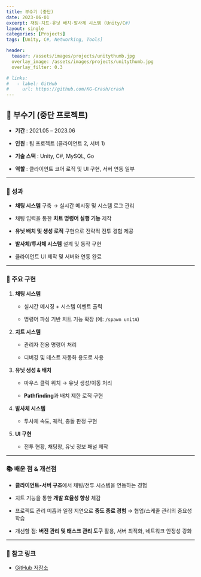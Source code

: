 ```yaml
---
title: 부수기 (중단)
date: 2023-06-01
excerpt: 채팅·치트·유닛 배치·발사체 시스템 (Unity/C#)
layout: single
categories: [Projects]
tags: [Unity, C#, Networking, Tools]

header:
  teaser: /assets/images/projects/unitythumb.jpg
  overlay_image: /assets/images/projects/unitythumb.jpg
  overlay_filter: 0.3

# links:
#   - label: GitHub
#     url: https://github.com/KG-Crash/crash
---
```



## 🔨 부수기 (중단 프로젝트)

- **기간** : 2021.05 – 2023.06
    
- **인원** : 팀 프로젝트 (클라이언트 2, 서버 1)
    
- **기술 스택** : Unity, C#, MySQL, Go
    
- **역할** : 클라이언트 코어 로직 및 UI 구현, 서버 연동 일부
    

---

### 🎯 성과

- **채팅 시스템** 구축 → 실시간 메시징 및 시스템 로그 관리
    
- 채팅 입력을 통한 **치트 명령어 실행 기능** 제작
    
- **유닛 배치 및 생성 로직** 구현으로 전략적 전투 경험 제공
    
- **발사체/투사체 시스템** 설계 및 동작 구현
    
- 클라이언트 UI 제작 및 서버와 연동 완료
    

---

### 🔑 주요 구현

1. **채팅 시스템**
    
    - 실시간 메시징 + 시스템 이벤트 출력
        
    - 명령어 파싱 기반 치트 기능 확장 (예: `/spawn unitA`)
        
2. **치트 시스템**
    
    - 관리자 전용 명령어 처리
        
    - 디버깅 및 테스트 자동화 용도로 사용
        
3. **유닛 생성 & 배치**
    
    - 마우스 클릭 위치 → 유닛 생성/이동 처리
        
    - **Pathfinding**과 배치 제한 로직 구현
        
4. **발사체 시스템**
    
    - 투사체 속도, 궤적, 충돌 판정 구현
        
5. **UI 구현**
    
    - 전투 현황, 채팅창, 유닛 정보 패널 제작
        
        

---

### 📚 배운 점 & 개선점

- **클라이언트-서버 구조**에서 채팅/전투 시스템을 연동하는 경험
    
- 치트 기능을 통한 **개발 효율성 향상** 체감
    
- 프로젝트 관리 미흡과 일정 지연으로 **중도 종료 경험** → 협업/스케줄 관리의 중요성 학습
    
- 개선할 점: **버전 관리 및 태스크 관리 도구** 활용, 서버 최적화, 네트워크 안정성 강화
    

---

### 🔗 참고 링크

- [GitHub 저장소](https://github.com/KG-Crash/crash)